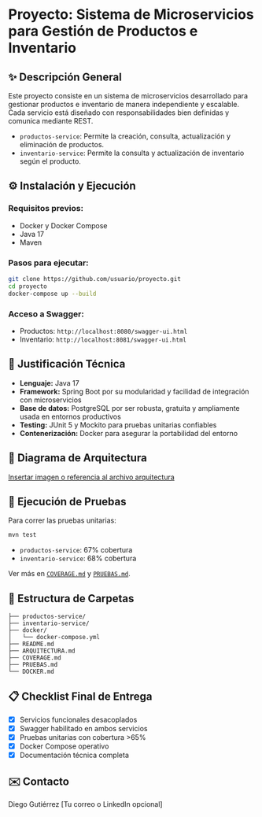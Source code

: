 # Proyecto: Sistema de Microservicios para Gestión de Productos e Inventario

## ✨ Descripción General

Este proyecto consiste en un sistema de microservicios desarrollado para gestionar productos e inventario de manera
independiente y escalable. Cada servicio está diseñado con responsabilidades bien definidas y comunica mediante REST.

* `productos-service`: Permite la creación, consulta, actualización y eliminación de productos.
* `inventario-service`: Permite la consulta y actualización de inventario según el producto.

## ⚙️ Instalación y Ejecución

### Requisitos previos:

* Docker y Docker Compose
* Java 17
* Maven

### Pasos para ejecutar:

```bash
git clone https://github.com/usuario/proyecto.git
cd proyecto
docker-compose up --build
```

### Acceso a Swagger:

* Productos: `http://localhost:8080/swagger-ui.html`
* Inventario: `http://localhost:8081/swagger-ui.html`

## 🫠 Justificación Técnica

* **Lenguaje:** Java 17
* **Framework:** Spring Boot por su modularidad y facilidad de integración con microservicios
* **Base de datos:** PostgreSQL por ser robusta, gratuita y ampliamente usada en entornos productivos
* **Testing:** JUnit 5 y Mockito para pruebas unitarias confiables
* **Contenerización:** Docker para asegurar la portabilidad del entorno

## 🔄 Diagrama de Arquitectura

[Insertar imagen o referencia al archivo arquitectura](ARQUITECTURA.md)

## 🥺 Ejecución de Pruebas

Para correr las pruebas unitarias:

```bash
mvn test
```

* `productos-service`: 67% cobertura
* `inventario-service`: 68% cobertura

Ver más en [`COVERAGE.md`](COVERAGE.md) y [`PRUEBAS.md`](PRUEBAS.md).

## 📂 Estructura de Carpetas

```
├── productos-service/
├── inventario-service/
├── docker/
│   └── docker-compose.yml
├── README.md
├── ARQUITECTURA.md
├── COVERAGE.md
├── PRUEBAS.md
└── DOCKER.md
```

## 📋 Checklist Final de Entrega

* [x] Servicios funcionales desacoplados
* [x] Swagger habilitado en ambos servicios
* [x] Pruebas unitarias con cobertura >65%
* [x] Docker Compose operativo
* [x] Documentación técnica completa

## ✉️ Contacto

Diego Gutiérrez
\[Tu correo o LinkedIn opcional]

